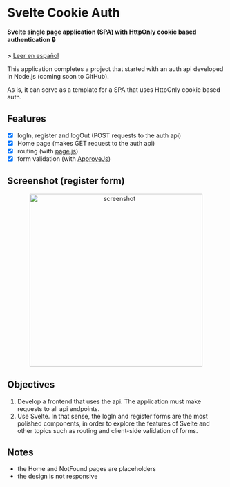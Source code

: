 # Svelte Cookie Auth
**Svelte single page application (SPA) with HttpOnly cookie based authentication 🔒**

**>** [Leer en español](./README.es.md)

This application completes a project that started with an auth api developed in Node.js (coming soon to GitHub).

As is, it can serve as a template for a SPA that uses HttpOnly cookie based auth.

## Features
- [X] logIn, register and logOut (POST requests to the auth api)
- [X] Home page (makes GET request to the auth api)
- [X] routing (with [page.js](https://github.com/visionmedia/page.js))
- [X] form validation (with [ApproveJs](https://github.com/CharlGottschalk/approvejs/))

## Screenshot (register form)
<p align="center">
  <img width="400px" src="https://user-images.githubusercontent.com/50384203/106847788-63c24f80-668e-11eb-88fe-860909c8ebeb.png" alt="screenshot" align="center">
</p>

## Objectives
1. Develop a frontend that uses the api. The application must make requests to all api endpoints.
2. Use Svelte. In that sense, the logIn and register forms are the most polished components, in order to explore the features of Svelte and other topics such as routing and client-side validation of forms.

## Notes
- the Home and NotFound pages are placeholders
- the design is not responsive 